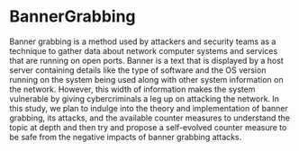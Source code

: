 # BannerGrabbing

Banner grabbing is a method used by attackers and security teams as a technique to gather data about network computer systems and services that
are running on open ports. Banner is a text that is displayed by a host server containing details like the type of software and the OS version running on the system being used along with other system information on the network. However, this width of information makes the system vulnerable by giving cybercriminals a leg up on attacking the network.
In this study, we plan to indulge into the theory and implementation of banner grabbing, its attacks, and the available counter measures to understand the topic at depth and then try and propose a self-evolved counter measure to be safe from the negative impacts of banner grabbing attacks.
